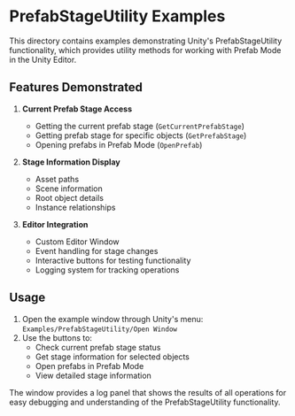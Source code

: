 # PrefabStageUtility Examples

This directory contains examples demonstrating Unity's PrefabStageUtility functionality, which provides utility methods for working with Prefab Mode in the Unity Editor.

## Features Demonstrated

1. **Current Prefab Stage Access**
   - Getting the current prefab stage (`GetCurrentPrefabStage`)
   - Getting prefab stage for specific objects (`GetPrefabStage`)
   - Opening prefabs in Prefab Mode (`OpenPrefab`)

2. **Stage Information Display**
   - Asset paths
   - Scene information
   - Root object details
   - Instance relationships

3. **Editor Integration**
   - Custom Editor Window
   - Event handling for stage changes
   - Interactive buttons for testing functionality
   - Logging system for tracking operations

## Usage

1. Open the example window through Unity's menu: `Examples/PrefabStageUtility/Open Window`
2. Use the buttons to:
   - Check current prefab stage status
   - Get stage information for selected objects
   - Open prefabs in Prefab Mode
   - View detailed stage information

The window provides a log panel that shows the results of all operations for easy debugging and understanding of the PrefabStageUtility functionality.